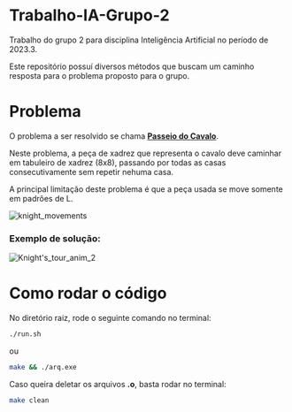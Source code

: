# Trabalho-IA-Grupo-2
Trabalho do grupo 2 para disciplina Inteligência Artificial no período de 2023.3.

Este repositório possuí diversos métodos que buscam um caminho resposta para o problema proposto para o grupo.

# Problema
O problema a ser resolvido se chama [**Passeio do Cavalo**](https://pt.wikipedia.org/wiki/Problema_do_cavalo).

Neste problema, a peça de xadrez que representa o cavalo deve caminhar em tabuleiro de xadrez (8x8), passando por todas as casas consecutivamente sem repetir nehuma casa.

A principal limitação deste problema é que a peça usada se move somente em padrões de L.

![knight_movements](https://github.com/pedroraad/Trabalho-IA-Grupo-2/assets/78119948/0dd13ba3-52a0-4692-a7eb-64bb46d3fb03)

### Exemplo de solução:

![Knight's_tour_anim_2](https://github.com/pedroraad/Trabalho-IA-Grupo-2/assets/78119948/70577314-d44b-4b91-a926-cf4aa446e022)

# Como rodar o código
No diretório raiz, rode o seguinte comando no terminal:
```bash
./run.sh
```
ou
```bash
make && ./arq.exe
```

Caso queira deletar os arquivos **.o**, basta rodar no terminal:
```bash
make clean
```
